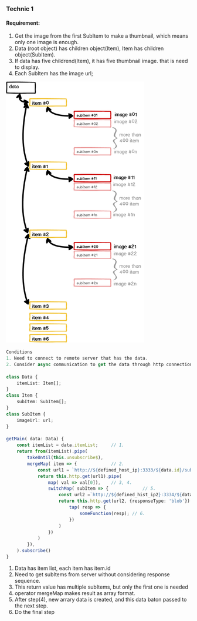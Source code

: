 ### Technic 1

#### Requirement:

1. Get the image from the first SubItem to make a thumbnail, which means only one image is enough.
2. Data (root object) has children object(Item), Item has children object(SubItem).
3. If data has five childrend(Item), it has five thumbnail image. that is need to display.
4. Each SubItem has the image url;

![sample](images/technic1.png)


```ts
Conditions
1. Need to connect to remote server that has the data.
2. Consider async communication to get the data through http connection

class Data {
    itemList: Item[];
}
class Item {
    subItem: SubItem[];
}
class SubItem {
    imageUrl: url;
}

getMain( data: Data) {
    const itemList = data.itemList;     // 1. 
    return from(itemList).pipe(
        takeUntil(this.unsubscribe$),
        mergeMap( item => {             // 2. 
            const url1 = `http://${defined_host_ip}:3333/${data.id}/sub_items${item.id}`
            return this.http.get(url1).pipe(
                map( val => val[0]),    // 3, 4. 
                switchMap( subItem => {             // 5. 
                    const url2 =`http://${defined_hist_ip2}:3334/${data.id}/sub_items${item.id}/preview${subItem.id}`;  
                    return this.http.get(url2, {responseType: 'blob'}).pipe( 
                        tap( resp => {
                            someFunction(resp); // 6. 
                        })
                    )
                })
            )
        }),
    ).subscribe()
}
```
1. Data has item list, each item has item.id
2. Need to get subItems from server without considering response sequence.
3. This return value has multiple subItems, but only the first one is needed
4. operator mergeMap makes result as array format.
5. After step(4), new arrary data is created, and this data baton passed to the next step.  
6. Do the final step
